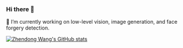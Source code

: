 ### Hi there 👋

<!--
**ZhendongWang6/ZhendongWang6** is a ✨ _special_ ✨ repository because its `README.md` (this file) appears on your GitHub profile.

Here are some ideas to get you started:

- 🔭 I’m currently working on ...
- 🌱 I’m currently learning ...
- 👯 I’m looking to collaborate on ...
- 🤔 I’m looking for help with ...
- 💬 Ask me about ...
- 📫 How to reach me: ...
- 😄 Pronouns: ...
- ⚡ Fun fact: ...
-->
🔭 I’m currently working on low-level vision, image generation, and face forgery detection.

[![Zhendong Wang's GitHub stats](https://github-readme-stats.vercel.app/api?username=ZhendongWang6&show_icons=true&include_all_commits=true)](https://github.com/anuraghazra/github-readme-stats)
